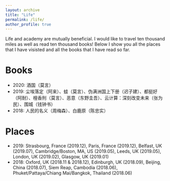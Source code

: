 ```yaml
---
layout: archive
title: "Life"
permalink: /life/
author_profile: true
---
```


<!-- {% include base_path %} -->

Life and academy are mutually beneficial. I would like to travel ten thousand miles as well as read ten thousand books! Below I show you all the places that I have visisted and all the books that I have read so far.

Books
======
- 2020: 酒国（莫言）
- 2019: 尘埃落定（阿来）、蛙（莫言）、伪满洲国上下册（迟子建）、都挺好（阿耐）、檀香刑（莫言）、恶意（东野圭吾）、云计算：深刻改变未来（张为民）、围城（钱钟书）
- 2018: 人民的名义（周梅森）、白鹿原（陈忠实）

Places
======
- 2019: Strasbourg, France (2019.12), Paris, France (2019.12), Belfast, UK (2019.07), Cambridge/Boston, MA, US (2019.05), Leeds, UK (2019.05), London, UK (2019.02), Glasgow, UK (2019.01)
- 2018: Oxford, UK (2018.11 & 2018.12), Edinburgh, UK (2018.09), Beijing, China (2018.07), Siem Reap, Cambodia (2018.06), Phuket/Pattaya/Chiang Mai/Bangkok, Thailand (2018.06)


<!-- <iframe src="/talkmap/map.html" height="700" width="850" style="border:none;"></iframe> -->
